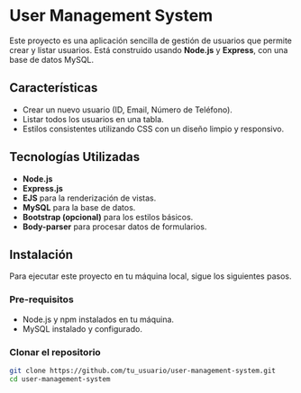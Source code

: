# User Management System

Este proyecto es una aplicación sencilla de gestión de usuarios que permite crear y listar usuarios. Está construido usando **Node.js** y **Express**, con una base de datos MySQL.

## Características

- Crear un nuevo usuario (ID, Email, Número de Teléfono).
- Listar todos los usuarios en una tabla.
- Estilos consistentes utilizando CSS con un diseño limpio y responsivo.

## Tecnologías Utilizadas

- **Node.js**
- **Express.js**
- **EJS** para la renderización de vistas.
- **MySQL** para la base de datos.
- **Bootstrap (opcional)** para los estilos básicos.
- **Body-parser** para procesar datos de formularios.

## Instalación

Para ejecutar este proyecto en tu máquina local, sigue los siguientes pasos.

### Pre-requisitos

- Node.js y npm instalados en tu máquina.
- MySQL instalado y configurado.

### Clonar el repositorio

```bash
git clone https://github.com/tu_usuario/user-management-system.git
cd user-management-system
